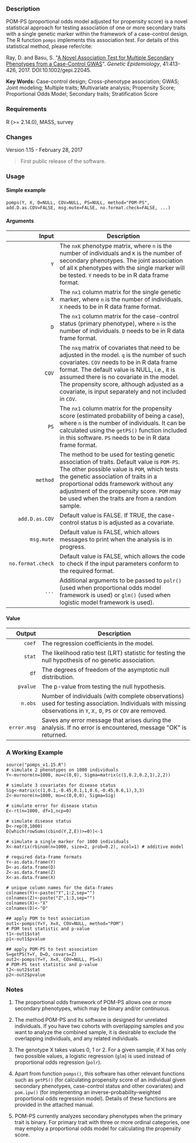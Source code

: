 ### Description
POM-PS (proportional odds model adjusted for propensity score) is a novel statistical approach for testing association of one or more secondary traits with a single genetic marker within the framework of a case-control design. The R function `pomps` implements this association test. For details of this statistical method, please refer/cite:

Ray, D. and Basu, S. "[A Novel Association Test for Multiple Secondary Phenotypes from a
Case-Control GWAS](http://onlinelibrary.wiley.com/wol1/doi/10.1002/gepi.22045/full)". *Genetic Epidemiology*, 41:413-426, 2017. DOI:10.1002/gepi.22045. 

**Key Words:** Case-control design; Cross-phenotype association; GWAS; Joint modeling; Multiple traits;
Multivariate analysis; Propensity Score; Proportional Odds Model; Secondary traits; Stratification Score


### Requirements
R (>= 2.14.0), MASS, survey

### Changes
Version 1.15 - February 28, 2017
> First public release of the software.


### Usage

#### Simple example
```{r}
pomps(Y, X, D=NULL, COV=NULL, PS=NULL, method="POM-PS", add.D.as.COV=FALSE, msg.mute=FALSE, no.format.check=FALSE, ...)
```
#### Arguments
| Input | Description |
| ---: | --- |
| `Y` | The `nxK` phenotype matrix, where `n` is the number of individuals and `K` is the number of secondary phenotypes. The joint association of all `K` phenotypes with the single marker will be tested. `Y` needs to be in R data frame format. |
| `X` | The `nx1` column matrix for the single genetic marker, where `n` is the number of individuals. `X` needs to be in R data frame format. |
| `D` | The `nx1` column matrix for the case-control status (primary phenotype), where `n` is the number of individuals. `D` needs to be in R data frame format. |
| `COV` | The `nxq` matrix of covariates that need to be adjusted in the model. `q` is the number of such covariates. `COV` needs to be in R data frame format. The default value is NULL, i.e., it is assumed there is no covariate in the model. The propensity score, although adjusted as a covariate, is input separately and not included in `COV`. |
| `PS` | The `nx1` column matrix for the propensity score (estimated probability of being a case), where `n` is the number of individuals. It can be calculated using the `getPS()` function included in this software. `PS` needs to be in R data frame format. |
| `method` | The method to be used for testing genetic association of traits. Default value is `POM-PS`. The other possible value is `POM`, which tests the genetic association of traits in a proportional odds framework without any adjustment of the propensity score. `POM` may be used when the traits are from a random sample. |
| `add.D.as.COV` | Default value is FALSE. If TRUE, the case-control status `D` is adjusted as a covariate. |
| `msg.mute` | Default value is FALSE, which allows messages to print when the analysis is in progress. |
| `no.format.check` | Default value is FALSE, which allows the code to check if the input parameters conform to the required format. |
| `...` | Additional arguments to be passed to `polr()` (used when proportional odds model framework is used) or `glm()` (used when logistic model framework is used). |

#### Value
| Output | Description |
| ---: | --- |
| `coef` | The regression coefficients in the model. |
| `stat` | The likelihood ratio test (LRT) statistic for testing the null hypothesis of no genetic association. |
| `df` | The degrees of freedom of the asymptotic null distribution. |
| `pvalue` | The p-value from testing the null hypothesis. |
| `n.obs` | Number of individuals (with complete observations) used for testing association. Individuals with missing observations in `Y`, `X,` `D`, `PS` or `COV` are removed. |
| `error.msg` | Saves any error message that arises during the analysis. If no error is encountered, message "OK" is returned. |


### A Working Example
```
source("pomps_v1.15.R")
# simulate 2 phenotypes on 1000 individuals
Y<-mvrnorm(n=1000, mu=c(0,0), Sigma=matrix(c(1,0.2,0.2,1),2,2))

# simulate 3 covariates for disease status
Sig<-matrix(c(1,0.1,-0.45,0.1,1,0.6,-0.45,0.6,1),3,3)
Z<-mvrnorm(n=1000, mu=c(0,0,0), Sigma=Sig)

# simulate error for disease status
E<-rt(n=1000, df=1,ncp=0)

# simulate disease status
D<-rep(0,1000)
D[which(rowSums(cbind(Y,Z,E))>=0)]<-1

# simulate a single marker for 1000 individuals
X<-matrix(rbinom(n=1000, size=2, prob=0.2), ncol=1)	# additive model

# required data-frame formats
Y<-as.data.frame(Y)
D<-as.data.frame(D)
Z<-as.data.frame(Z)
X<-as.data.frame(X)

# unique column names for the data-frames
colnames(Y)<-paste("Y",1:2,sep="")
colnames(Z)<-paste("Z",1:3,sep="")
colnames(X)<-"X"
colnames(D)<-"D"

## apply POM to test association
out1<-pomps(Y=Y, X=X, COV=NULL, method="POM")
# POM test statistic and p-value
t1<-out1$stat
p1<-out1$pvalue

## apply POM-PS to test association
S=getPS(Y=Y, D=D, covars=Z)
out2<-pomps(Y=Y, X=X, COV=NULL, PS=S)
# POM-PS test statistic and p-value
t2<-out2$stat
p2<-out2$pvalue

```

### Notes
1. The proportional odds framework of POM-PS allows one or more secondary phenotypes, which may be binary and/or continuous.

2. The method POM-PS and its software is designed for unrelated individuals. If you have two cohorts with overlapping samples and you want to analyze the combined sample, it is desirable to exclude the overlapping individuals, and any related individuals. 

3. The genotype X takes values 0, 1 or 2. For a given sample, if X has only two possible values, a logistic regression (`glm`) is used instead of proportional odds regression (`polr`).

4. Apart from function `pomps()`, this software has other relevant functions such as `getPS()` (for calculating propensity score of an individual given secondary phenotypes, case-control status and other covariates) and `pom.ipw()` (for implementing an inverse-probability-weighted proportional odds regression model). Details of these functions are provided in the attached manual.

5. POM-PS currently analyzes secondary phenotypes when the primary trait is binary. For primary trait with three or more ordinal categories, one may employ a proportional odds model for calculating the propensity score.
